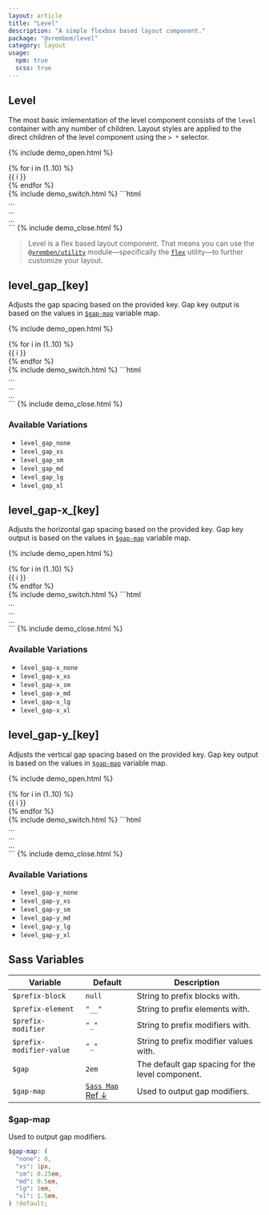 ```yaml
---
layout: article
title: "Level"
description: "A simple flexbox based layout component."
package: "@vrembem/level"
category: layout
usage:
  npm: true
  scss: true
---
```


## Level

The most basic imlementation of the level component consists of the `level` container with any number of children. Layout styles are applied to the direct children of the level component using the `> *` selector.

{% include demo_open.html %}
<div class="level">
  {% for i in (1..10) %}
    <div class="box">{{ i }}</div>
  {% endfor %}
</div>
{% include demo_switch.html %}
```html
<div class="level">
  <div>...</div>
  <div>...</div>
  <div>...</div>
</div>
```
{% include demo_close.html %}

> Level is a flex based layout component. That means you can use the [`@vremben/utility`](https://github.com/sebnitu/vrembem/tree/master/packages/utility) module—specifically the [`flex`](https://github.com/sebnitu/vrembem/tree/master/packages/utility#flex) utility—to further customize your layout.

## level_gap_[key]

Adjusts the gap spacing based on the provided key. Gap key output is based on the values in [`$gap-map`](#gap-scale) variable map.

{% include demo_open.html %}
<div class="level level_gap_sm">
  {% for i in (1..10) %}
    <div class="box">{{ i }}</div>
  {% endfor %}
</div>
{% include demo_switch.html %}
```html
<div class="level level_gap_sm">
  <div>...</div>
  <div>...</div>
  <div>...</div>
</div>
```
{% include demo_close.html %}

### Available Variations

- `level_gap_none`
- `level_gap_xs`
- `level_gap_sm`
- `level_gap_md`
- `level_gap_lg`
- `level_gap_xl`

## level_gap-x_[key]

Adjusts the horizontal gap spacing based on the provided key. Gap key output is based on the values in [`$gap-map`](#gap-scale) variable map.

{% include demo_open.html %}
<div class="level level_gap-x_lg">
  {% for i in (1..10) %}
    <div class="box">{{ i }}</div>
  {% endfor %}
</div>
{% include demo_switch.html %}
```html
<div class="level level_gap-x_lg">
  <div>...</div>
  <div>...</div>
  <div>...</div>
</div>
```
{% include demo_close.html %}

### Available Variations

- `level_gap-x_none`
- `level_gap-x_xs`
- `level_gap-x_sm`
- `level_gap-x_md`
- `level_gap-x_lg`
- `level_gap-x_xl`

## level_gap-y_[key]

Adjusts the vertical gap spacing based on the provided key. Gap key output is based on the values in [`$gap-map`](#gap-scale) variable map.

{% include demo_open.html %}
<div class="level level_gap-y_lg">
  {% for i in (1..10) %}
    <div class="box">{{ i }}</div>
  {% endfor %}
</div>
{% include demo_switch.html %}
```html
<div class="level level_gap-y_lg">
  <div>...</div>
  <div>...</div>
  <div>...</div>
</div>
```
{% include demo_close.html %}

### Available Variations

- `level_gap-y_none`
- `level_gap-y_xs`
- `level_gap-y_sm`
- `level_gap-y_md`
- `level_gap-y_lg`
- `level_gap-y_xl`

## Sass Variables

<div class="scroll-box">
  <table class="table table_style_bordered table_zebra table_hover table_responsive_lg">
    <thead>
      <tr>
        <th>Variable</th>
        <th>Default</th>
        <th>Description</th>
      </tr>
    </thead>
    <tbody>
      <!-- Prefixes -->
      <tr>
        <td data-mobile-label="Var"><code class="code text-nowrap">$prefix-block</code></td>
        <td data-mobile-label="Default"><code class="code color-secondary text-nowrap">null</code></td>
        <td data-mobile-label="Desc">String to prefix blocks with.</td>
      </tr>
      <tr>
        <td data-mobile-label="Var"><code class="code text-nowrap">$prefix-element</code></td>
        <td data-mobile-label="Default"><code class="code color-secondary text-nowrap">"__"</code></td>
        <td data-mobile-label="Desc">String to prefix elements with.</td>
      </tr>
      <tr>
        <td data-mobile-label="Var"><code class="code text-nowrap">$prefix-modifier</code></td>
        <td data-mobile-label="Default"><code class="code color-secondary text-nowrap">"_"</code></td>
        <td data-mobile-label="Desc">String to prefix modifiers with.</td>
      </tr>
      <tr>
        <td data-mobile-label="Var"><code class="code text-nowrap">$prefix-modifier-value</code></td>
        <td data-mobile-label="Default"><code class="code color-secondary text-nowrap">"_"</code></td>
        <td data-mobile-label="Desc">String to prefix modifier values with.</td>
      </tr>
      <!-- General -->
      <tr>
        <td data-mobile-label="Var"><code class="code text-nowrap">$gap</code></td>
        <td data-mobile-label="Default"><code class="code color-secondary text-nowrap">2em</code></td>
        <td data-mobile-label="Desc">The default gap spacing for the level component.</td>
      </tr>
      <tr>
        <td data-mobile-label="Var"><code class="code text-nowrap">$gap-map</code></td>
        <td data-mobile-label="Default">
          <a class="link" href="#gap-scale"><code class="code color-secondary">Sass Map</code> Ref &darr;</a>
        </td>
        <td data-mobile-label="Desc">Used to output gap modifiers.</td>
      </tr>
    </tbody>
  </table>
</div>

### $gap-map

Used to output gap modifiers.

```scss
$gap-map: (
  "none": 0,
  "xs": 1px,
  "sm": 0.25em,
  "md": 0.5em,
  "lg": 1em,
  "xl": 1.5em,
) !default;
```
